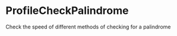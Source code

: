 ProfileCheckPalindrome
======================

Check the speed of different methods of checking for a palindrome
